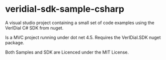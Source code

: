 # veridial-sdk-sample-csharp

A visual studio project containing a small set of code examples using the VerIDial C# SDK from nuget.

Is a MVC project running under dot net 4.5.
Requires the VerIDial.SDK nuget package.

Both Samples and SDK are Licenced under the MIT License.
